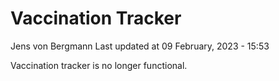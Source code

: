Vaccination Tracker
================
Jens von Bergmann
Last updated at 09 February, 2023 - 15:53

Vaccination tracker is no longer functional.
